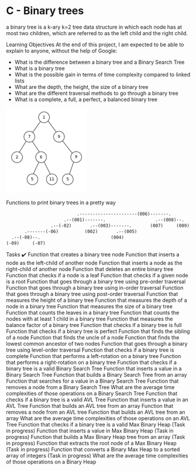 # C - Binary trees
a binary tree is a k-ary k=2 tree data structure in which each node has at most two children, which are referred to as the left child and the right child.

Learning Objectives
At the end of this project, I am expected to be able to explain to anyone, without the help of Google:

- What is the difference between a binary tree and a Binary Search Tree
- What is a binary tree
- What is the possible gain in terms of time complexity compared to linked lists
- What are the depth, the height, the size of a binary tree
- What are the different traversal methods to go through a binary tree
- What is a complete, a full, a perfect, a balanced binary tree

<img src="Binary_tree_img.png" alt="Binary tree image">

Functions to print binary trees in a pretty way

```
                           .----------------------(006)-------.
                      .--(001)-------.                   .--(008)--.
                 .--(-02)       .--(003)-------.       (007)     (009)
       .-------(-06)          (002)       .--(005)
  .--(-08)--.                           (004)
(-09)     (-07)
```

Tasks ✔️
Function that creates a binary tree node
Function that inserts a node as the left-child of another node
Function that inserts a node as the right-child of another node
Function that deletes an entire binary tree
Function that checks if a node is a leaf
Function that checks if a given node is a root
Function that goes through a binary tree using pre-order traversal
Function that goes through a binary tree using in-order traversal
Function that goes through a binary tree using post-order traversal
Function that measures the height of a binary tree
Function that measures the depth of a node in a binary tree
Function that measures the size of a binary tree
Function that counts the leaves in a binary tree
Function that counts the nodes with at least 1 child in a binary tree
Function that measures the balance factor of a binary tree
Function that checks if a binary tree is full
Function that checks if a binary tree is perfect
Function that finds the sibling of a node
Function that finds the uncle of a node
Function that finds the lowest common ancestor of two nodes
Function that goes through a binary tree using level-order traversal
Function that checks if a binary tree is complete
Function that performs a left-rotation on a binary tree
Function that performs a right-rotation on a binary tree
Function that checks if a binary tree is a valid Binary Search Tree
Function that inserts a value in a Binary Search Tree
Function that builds a Binary Search Tree from an array
Function that searches for a value in a Binary Search Tree
Function that removes a node from a Binary Search Tree
What are the average time complexities of those operations on a Binary Search Tree
Function that checks if a binary tree is a valid AVL Tree
Function that inserts a value in an AVL Tree
Function that builds an AVL tree from an array
Function that removes a node from an AVL tree
Function that builds an AVL tree from an array
What are the average time complexities of those operations on an AVL Tree
Function that checks if a binary tree is a valid Max Binary Heap (Task in progress)
Function that inserts a value in Max Binary Heap (Task in progress)
Function that builds a Max Binary Heap tree from an array (Task in progress)
Function that extracts the root node of a Max Binary Heap (Task in progress)
Function that converts a Binary Max Heap to a sorted array of integers (Task in progress)
What are the average time complexities of those operations on a Binary Heap